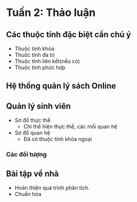# Tuần 2: Thảo luận

## Các thuộc tính đặc biệt cần chú ý
- Thuộc tính khóa
- Thuôc tính đa trị
- Thuộc tính liên kết(nếu có)
- Thuộc tính phức hợp

## Hệ thống quản lý sách Online

## Quản lý sinh viên
- Sơ đồ thực thể
    - Chỉ thể hiện thực thể, các mối quan hệ
- Sơ đồ quan hệ
    - Đã có thuộc tính khóa ngoại
### Các đối tượng


## Bài tập về nhà
- Hoàn thiện quá trình phân tích.
- Chuẩn hóa